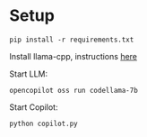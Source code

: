 # Setup

```
pip install -r requirements.txt
```

Install llama-cpp, instructions [here](https://docs.opencopilot.dev/create/opensource-llms)

Start LLM:
```
opencopilot oss run codellama-7b
```

Start Copilot:
```
python copilot.py
```